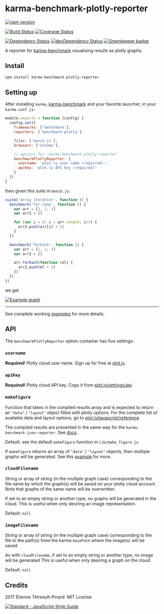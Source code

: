 # karma-benchmark-plotly-reporter

[![npm version][badge-version]][npm]

[![Build Status][badge-travis]][travis]
[![Coverage Status][badge-coveralls]][coveralls]

[![Dependency Status][badge-deps]][deps]
[![devDependency Status][badge-dev-deps]][dev-deps]
[![Greenkeeper badge][badge-greenkeeper]][greenkeeper]

A reporter for [karma-benchmark][karma-benchmark] visualising results as plotly
graphs.

## Install

```bash
npm install karma-benchmark-plotly-reporter
```

## Setting up

After installing `karma`, [karma-benchmark][karma-benchmark] and your favorite
launcher, in your `karma.conf.js`:

```js
module.exports = function (config) {
  config.set({
    frameworks: ['benchmark'],
    reporters: ['benchmark-plotly'],

    files: ['bench.js'],
    browsers: ['Chrome'],

    // options for 'karma-benchmark-plotly-reporter'
    benchmarkPlotlyReporter: {
      username: 'plot.ly user name (required)',
      apiKey: 'plot.ly API key (required)'
    }
  })
}
```

then given this suite in `bench.js`:

```js
suite('Array iteration', function () {
  benchmark('for-loop', function () {
    var arr = [1, 2, 3]
    var arr2 = []

    for (var i = 0; i < arr.length; i++) {
      arr2.push(arr[i] + 1)
    }
  })

  benchmark('forEach', function () {
    var arr = [1, 2, 3]
    var arr2 = []

    arr.forEach(function (el) {
      arr2.push(el + 1)
    })
  })
})
```

we get

[![Example graph][example-graph-png]][example-graph-url]

----

See complete working [examples][example] for more details.

## API

The `benchmarkPlotlyReporter` option container has five settings:

### `username`

**Required!** Plotly cloud user name. Sign up for free at
[plot.ly](https://plot.ly/).

### `apiKey`

**Required!** Plotly cloud API key. Copy it from
[plot.ly/settings/api](https://plot.ly/settings/api).

### `makeFigure`

Function that takes in the compiled results array and is expected to return an
`"data"` / `"layout"` object filled with plotly options. For the complete list
of available data and layout options, go to
[plot.ly/javascript/reference](https://plot.ly/javascript/reference/)

The compiled results are presented in the same way for the
`karma-benchmark-json-reporter`. See
[docs](https://github.com/etpinard/karma-benchmark-json-reporter#formatresults).

Default: see the default `makeFigure` function in `lib/make_figure.js`.

If `makeFigure` returns an array of `"data"` / `"layout"` objects, then multiple
graphs will be generated. See this [example][example-02] for more.

### `cloudFilename`

String or array of string (in the multiple graph case) corresponding to the file
name by which the graph(s) will be saved on your plotly cloud account. Note that
graphs of the same name will be overwritten.

If set to an empty string or another type, no graphs will be generated in the
cloud. This is useful when only desiring an image representation.

Default: `null`

### `imageFilename`

String or array of string (in the multiple graph case) corresponding to the file
to the path(s) from the karma `basePath` where the image(s) will be saved.

As with `cloudFilename`, if set to an empty string or another type, no image
will be generated This is useful when only desiring a graph on the cloud.

Default: `null`


## Credits

2017 Étienne Tétreault-Pinard. MIT License

[![Standard - JavaScript Style Guide](https://cdn.rawgit.com/feross/standard/master/badge.svg)](https://github.com/feross/standard)

[npm]: https://www.npmjs.com/package/karma-benchmark-plotly-reporter
[badge-version]: https://badge.fury.io/js/karma-benchmark-plotly-reporter.svg
[travis]: https://travis-ci.org/etpinard/karma-benchmark-plotly-reporter
[badge-travis]: https://travis-ci.org/etpinard/karma-benchmark-plotly-reporter.svg?branch=master
[coveralls]: https://coveralls.io/github/etpinard/karma-benchmark-plotly-reporter?branch=master
[badge-coveralls]: https://coveralls.io/repos/github/etpinard/karma-benchmark-plotly-reporter/badge.svg?branch=master
[badge-deps]: https://david-dm.org/etpinard/karma-benchmark-plotly-reporter.svg?style=flat-square
[deps]: https://david-dm.org/etpinard/karma-benchmark-plotly-reporter
[badge-dev-deps]: https://david-dm.org/etpinard/karma-benchmark-plotly-reporter/dev-status.svg?style=flat-square
[dev-deps]: https://david-dm.org/etpinard/karma-benchmark-plotly-reporter#info=devDependencies
[greenkeeper]: https://greenkeeper.io/
[badge-greenkeeper]: https://badges.greenkeeper.io/etpinard/karma-benchmark-plotly-reporter.svg
[karma-benchmark]: https://github.com/JamieMason/karma-benchmark
[example]: https://github.com/etpinard/karma-benchmark-plotly-reporter/tree/master/example
[example-02]: https://github.com/etpinard/karma-benchmark-plotly-reporter/tree/master/example/02-multiple-graphs
[example-graph-png]: https://plot.ly/~etpinard/7443.png
[example-graph-url]: https://plot.ly/~etpinard/7443
